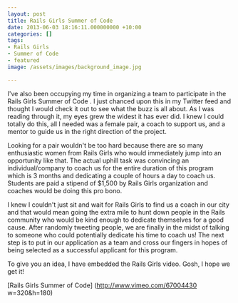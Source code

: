 ```yaml
---
layout: post
title: Rails Girls Summer of Code
date: 2013-06-03 18:16:11.000000000 +10:00
categories: []
tags:
- Rails Girls
- Summer of Code
- featured
image: /assets/images/background_image.jpg

---
```


I've also been occupying my time in organizing a team to participate in the Rails Girls Summer of Code . I just chanced upon this in my Twitter feed and thought I would check it out to see what the buzz is all about. As I was reading through it, my eyes grew the widest it has ever did. I knew I could totally do this, all I needed was a female pair, a coach to support us, and a mentor to guide us in the right direction of the project.

Looking for a pair wouldn't be too hard because there are so many enthusiastic women from Rails Girls who would immediately jump into an opportunity like that. The actual uphill task was convincing an individual/company to coach us for the entire duration of this program which is 3 months and dedicating a couple of hours a day to coach us. Students are paid a stipend of $1,500 by Rails Girls organization and coaches would be doing this pro bono. 

I knew I couldn't just sit and wait for Rails Girls to find us a coach in our city and that would mean going the extra mile to hunt down people in the Rails community who would be kind enough to dedicate themselves for a good cause. After randomly tweeting people, we are finally in the midst of talking to someone who could potentially dedicate his time to coach us! The next step is to put in our application as a team and cross our fingers in hopes of being selected as a successful applicant for this program. 

To give you an idea, I have embedded the Rails Girls video. Gosh, I hope we get it!

[Rails Girls Summer of Code] (http://www.vimeo.com/67004430 w=320&h=180)